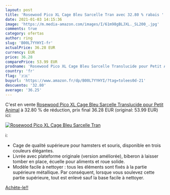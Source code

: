 ```yaml
---
layout: post
title: 'Rosewood Pico XL Cage Bleu Sarcelle Tran avec 32.80 % rabais '
date: 2021-01-03 14:15:36
image: 'https://m.media-amazon.com/images/I/61m98gBLJXL._SL200_.jpg'
comments: true
category: ofertas
author: ring
slug: 'B00L7YYHYI-fr'
actualPrice: 36.28 EUR
currency: EUR
price: 36.28
comparePrice: 53.99 EUR
prodname: 'Rosewood Pico XL Cage Bleu Sarcelle Translucide pour Petit Animal'
country: 'fr'
flag: '🇫🇷'
buyurl: 'https://www.amazon.fr/dp/B00L7YYHYI/?tag=tolees0d-21'
descuento: '32.80'
average: '36.25'
---
```


C'est en vente [Rosewood Pico XL Cage Bleu Sarcelle Translucide pour Petit Animal](https://www.amazon.fr/dp/B00L7YYHYI/?tag=tolees0d-21)  à  32.80 % de réduction, prix final  36.28 EUR (original: 53.99 EUR) ici:

[![Rosewood Pico XL Cage Bleu Sarcelle Tran](https://m.media-amazon.com/images/I/61m98gBLJXL._SL200_.jpg)](https://www.amazon.fr/dp/B00L7YYHYI/?tag=tolees0d-21)

ℹ️:

- Cage de qualité supérieure pour hamsters et souris, disponible en trois couleurs élégantes.
- Livrée avec plateforme originale (version améliorée), biberon à laisser tomber en place, écuelle pour aliments et roue solide.
- Modèle facile à nettoyer : tous les éléments sont fixés à la partie supérieure métallique. Par conséquent, lorsque vous soulevez cette partie supérieure, tout est enlevé sauf la base facile à nettoyer.

[Achète-le!!](https://www.amazon.fr/dp/B00L7YYHYI/?tag=tolees0d-21)
